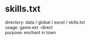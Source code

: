 # skills.txt

directory: data / global / excel / skills.txt   
usage: game.ext -direct   
purpose: enchant in town   

